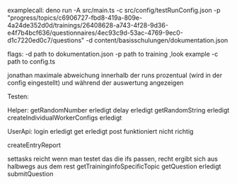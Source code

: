 examplecall:
deno run -A src/main.ts -c src/config/testRunConfig.json -p "progress/topics/c6906727-fbd8-419a-809e-4a24de352d0d/trainings/26408628-a743-4f28-9d36-e4f7b4bcf636/questionnaires/4ec93c9d-53ac-4769-9ec0-d1c7220ed0c7/questions" -d content/basisschulungen/dokumentation.json

flags:
-d path to dokumentation.json
-p path to training ,look example
-c path to config.ts

jonathan maximale abweichung innerhalb der runs prozentual (wird in der config eingestellt) und während der auswertung angezeigen


Testen:

Helper:
  getRandomNumber erledigt
  delay erledigt
  getRandomString erledigt
  createIndividualWorkerConfigs erledigt

UserApi:
  login     erledigt
  get       erledigt
  post      funktioniert nicht richtig

createEntryReport

settasks         reicht wenn man testet das die ifs passen, recht ergibt sich aus halbwegs aus dem rest
getTraininginfoSpecificTopic
getQuestion       erledigt 
submitQuestion


